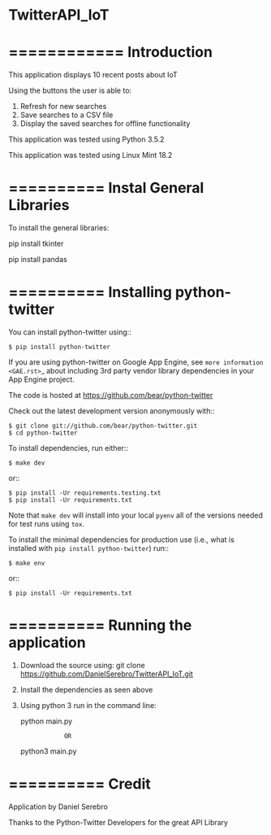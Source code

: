 # TwitterAPI_IoT

============
Introduction
============
This application displays 10 recent posts about IoT

Using the buttons the user is able to:

1) Refresh for new searches
2) Save searches to a CSV file
3) Display the saved searches for offline functionality 

This application was tested using Python 3.5.2

This application was tested using Linux Mint 18.2

==========
Instal General Libraries
==========
To install the general libraries:

pip install tkinter

pip install pandas

==========
Installing python-twitter
==========

You can install python-twitter using::

    $ pip install python-twitter


If you are using python-twitter on Google App Engine, see `more information <GAE.rst>`_ about including 3rd party vendor library dependencies in your App Engine project.

The code is hosted at https://github.com/bear/python-twitter

Check out the latest development version anonymously with::

    $ git clone git://github.com/bear/python-twitter.git
    $ cd python-twitter

To install dependencies, run either::

	$ make dev

or::

    $ pip install -Ur requirements.testing.txt
    $ pip install -Ur requirements.txt

Note that ```make dev``` will install into your local ```pyenv``` all of the versions needed for test runs using ```tox```.

To install the minimal dependencies for production use (i.e., what is installed
with ``pip install python-twitter``) run::

    $ make env

or::

    $ pip install -Ur requirements.txt
    
==========
Running the application
==========
1)  Download the source using:
    git clone https://github.com/DanielSerebro/TwitterAPI_IoT.git

2)  Install the dependencies as seen above

3)  Using python 3 run in the command line:

    python main.py

                    OR

    python3 main.py
    
==========
Credit
==========
Application by Daniel Serebro

Thanks to the Python-Twitter Developers for the great API Library


